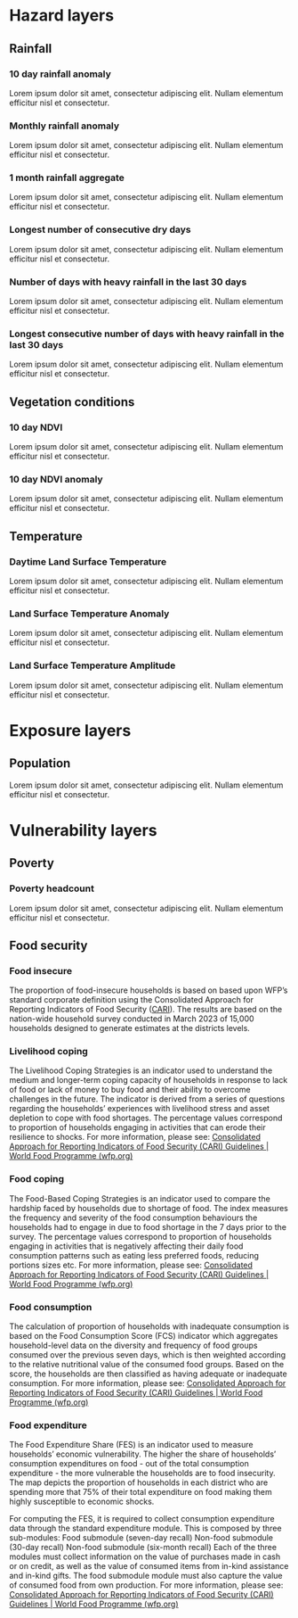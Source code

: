 # Hazard layers

## Rainfall

### 10 day rainfall anomaly

Lorem ipsum dolor sit amet, consectetur adipiscing elit. Nullam elementum efficitur nisl et consectetur. 

### Monthly rainfall anomaly

Lorem ipsum dolor sit amet, consectetur adipiscing elit. Nullam elementum efficitur nisl et consectetur. 

### 1 month rainfall aggregate

Lorem ipsum dolor sit amet, consectetur adipiscing elit. Nullam elementum efficitur nisl et consectetur. 

### Longest number of consecutive dry days

Lorem ipsum dolor sit amet, consectetur adipiscing elit. Nullam elementum efficitur nisl et consectetur. 

### Number of days with heavy rainfall in the last 30 days

Lorem ipsum dolor sit amet, consectetur adipiscing elit. Nullam elementum efficitur nisl et consectetur. 

### Longest consecutive number of days with heavy rainfall in the last 30 days

Lorem ipsum dolor sit amet, consectetur adipiscing elit. Nullam elementum efficitur nisl et consectetur. 

## Vegetation conditions

### 10 day NDVI

Lorem ipsum dolor sit amet, consectetur adipiscing elit. Nullam elementum efficitur nisl et consectetur. 

### 10 day NDVI anomaly

Lorem ipsum dolor sit amet, consectetur adipiscing elit. Nullam elementum efficitur nisl et consectetur. 

## Temperature

### Daytime Land Surface Temperature

Lorem ipsum dolor sit amet, consectetur adipiscing elit. Nullam elementum efficitur nisl et consectetur. 

### Land Surface Temperature Anomaly

Lorem ipsum dolor sit amet, consectetur adipiscing elit. Nullam elementum efficitur nisl et consectetur. 

### Land Surface Temperature Amplitude

Lorem ipsum dolor sit amet, consectetur adipiscing elit. Nullam elementum efficitur nisl et consectetur. 

# Exposure layers

## Population

Lorem ipsum dolor sit amet, consectetur adipiscing elit. Nullam elementum efficitur nisl et consectetur. 

# Vulnerability layers

## Poverty

### Poverty headcount

Lorem ipsum dolor sit amet, consectetur adipiscing elit. Nullam elementum efficitur nisl et consectetur. 

## Food security

### Food insecure

The proportion of food-insecure households is based on based upon WFP’s standard corporate definition using the Consolidated Approach for Reporting Indicators of Food Security (<a target="_blank" href="https://www.wfp.org/publications/consolidated-approach-reporting-indicators-food-security-cari-guidelines">CARI</a>). The results are based on the nation-wide household survey conducted in March 2023 of 15,000 households designed to generate estimates at the districts levels.

### Livelihood coping

The Livelihood Coping Strategies is an indicator used to understand the medium and longer-term coping capacity of households in response to lack of food or lack of money to buy food and their ability to overcome challenges in the future. The indicator is derived from a series of questions regarding the households’ experiences with livelihood stress and asset depletion to cope with food shortages. The percentage values correspond to proportion of households engaging in activities that can erode their resilience to shocks. For more information, please see: <a target="_blank" href="https://www.wfp.org/publications/consolidated-approach-reporting-indicators-food-security-cari-guidelines">Consolidated Approach for Reporting Indicators of Food Security (CARI) Guidelines | World Food Programme (wfp.org)</a>

### Food coping

The Food-Based Coping Strategies is an indicator used to compare the hardship faced by households due to shortage of food. The index measures the frequency and severity of the food consumption behaviours the households had to engage in due to food shortage in the 7 days prior to the survey. The percentage values correspond to proportion of households engaging in activities that is negatively affecting their daily food consumption patterns such as eating less preferred foods, reducing portions sizes etc. For more information, please see: <a target="_blank" href="https://www.wfp.org/publications/consolidated-approach-reporting-indicators-food-security-cari-guidelines">Consolidated Approach for Reporting Indicators of Food Security (CARI) Guidelines | World Food Programme (wfp.org)</a>

### Food consumption

 The calculation of proportion of households with inadequate consumption is based on the Food Consumption Score (FCS) indicator which aggregates household-level data on the diversity and frequency of food groups consumed over the previous seven days, which is then weighted according to the relative nutritional value of the consumed food groups. Based on the score, the households are then classified as having adequate or inadequate consumption. For more information, please see: <a href="https://www.wfp.org/publications/consolidated-approach-reporting-indicators-food-security-cari-guidelines">Consolidated Approach for Reporting Indicators of Food Security (CARI) Guidelines | World Food Programme (wfp.org)</a>

### Food expenditure

The Food Expenditure Share (FES) is an indicator used to measure households’ economic vulnerability. The higher the share of households’ consumption expenditures on food - out of the total consumption expenditure - the more vulnerable the households are to food insecurity. The map depicts the proportion of households in each district who are spending more that 75% of their total expenditure on food making them highly susceptible to economic shocks. 

For computing the FES, it is required to collect consumption expenditure data through the standard expenditure module. This is composed by three sub-modules:
Food submodule (seven-day recall)
Non-food submodule (30-day recall)
Non-food submodule (six-month recall)
Each of the three modules must collect information on the value of purchases made in cash or on credit, as well as the value of consumed items from in-kind assistance and in-kind gifts. The food submodule module must also capture the value of consumed food from own production. For more information, please see: <a target="_blank" href="https://www.wfp.org/publications/consolidated-approach-reporting-indicators-food-security-cari-guidelines">Consolidated Approach for Reporting Indicators of Food Security (CARI) Guidelines | World Food Programme (wfp.org)</a>
